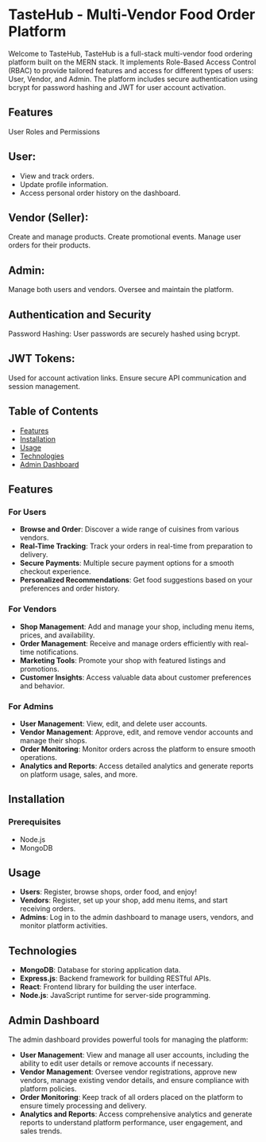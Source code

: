 
# TasteHub - Multi-Vendor Food Order Platform

Welcome to TasteHub, TasteHub is a full-stack multi-vendor food ordering platform built on the MERN stack. It implements Role-Based Access Control (RBAC) to provide tailored features and access for different types of users: User, Vendor, and Admin. The platform includes secure authentication using bcrypt for password hashing and JWT for user account activation.

## Features
User Roles and Permissions
## User:
- View and track orders.
- Update profile information.
- Access personal order history on the dashboard.
## Vendor (Seller):
Create and manage products.
Create promotional events.
Manage user orders for their products.
## Admin:
Manage both users and vendors.
Oversee and maintain the platform.
## Authentication and Security
Password Hashing: User passwords are securely hashed using bcrypt.
## JWT Tokens:
Used for account activation links.
Ensure secure API communication and session management.

## Table of Contents

- [Features](#features)
- [Installation](#installation)
- [Usage](#usage)
- [Technologies](#technologies)
- [Admin Dashboard](#admin-dashboard)
  
## Features

### For Users
- **Browse and Order**: Discover a wide range of cuisines from various vendors.
- **Real-Time Tracking**: Track your orders in real-time from preparation to delivery.
- **Secure Payments**: Multiple secure payment options for a smooth checkout experience.
- **Personalized Recommendations**: Get food suggestions based on your preferences and order history.

### For Vendors
- **Shop Management**: Add and manage your shop, including menu items, prices, and availability.
- **Order Management**: Receive and manage orders efficiently with real-time notifications.
- **Marketing Tools**: Promote your shop with featured listings and promotions.
- **Customer Insights**: Access valuable data about customer preferences and behavior.

### For Admins
- **User Management**: View, edit, and delete user accounts.
- **Vendor Management**: Approve, edit, and remove vendor accounts and manage their shops.
- **Order Monitoring**: Monitor orders across the platform to ensure smooth operations.
- **Analytics and Reports**: Access detailed analytics and generate reports on platform usage, sales, and more.

## Installation

### Prerequisites
- Node.js
- MongoDB

## Usage

- **Users**: Register, browse shops, order food, and enjoy!
- **Vendors**: Register, set up your shop, add menu items, and start receiving orders.
- **Admins**: Log in to the admin dashboard to manage users, vendors, and monitor platform activities.

## Technologies

- **MongoDB**: Database for storing application data.
- **Express.js**: Backend framework for building RESTful APIs.
- **React**: Frontend library for building the user interface.
- **Node.js**: JavaScript runtime for server-side programming.

## Admin Dashboard

The admin dashboard provides powerful tools for managing the platform:

- **User Management**: View and manage all user accounts, including the ability to edit user details or remove accounts if necessary.
- **Vendor Management**: Oversee vendor registrations, approve new vendors, manage existing vendor details, and ensure compliance with platform policies.
- **Order Monitoring**: Keep track of all orders placed on the platform to ensure timely processing and delivery.
- **Analytics and Reports**: Access comprehensive analytics and generate reports to understand platform performance, user engagement, and sales trends.
